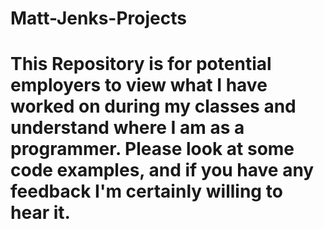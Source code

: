 # Matt-Jenks-Projects

# This Repository is for potential employers to view what I have worked on during my classes and understand where I am as a programmer. Please look at some code examples, and if you have any feedback I'm certainly willing to hear it.  
